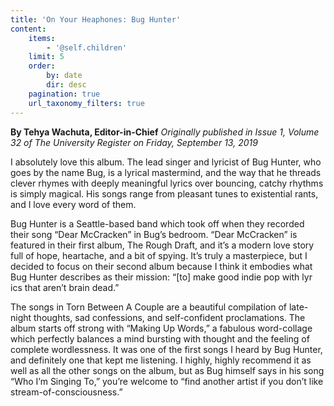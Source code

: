 ```yaml
---
title: 'On Your Heaphones: Bug Hunter'
content:
    items:
        - '@self.children'
    limit: 5
    order:
        by: date
        dir: desc
    pagination: true
    url_taxonomy_filters: true
---
```


**By Tehya Wachuta, Editor-in-Chief** _Originally published in Issue 1, Volume 32 of The University Register on Friday, September 13, 2019_ 

I absolutely love this album. The lead singer and lyricist of Bug Hunter, who goes by the name Bug, is a lyrical mastermind, and the way that he threads clever rhymes with deeply meaningful lyrics over bouncing, catchy rhythms is simply magical. His songs range from pleasant tunes to existential rants, and I love every word of them. 

Bug Hunter is a Seattle-based band which took off when they recorded their song “Dear McCracken” in Bug’s bedroom. “Dear McCracken” is featured in their first album, The Rough Draft, and it’s a modern love story full of hope, heartache, and a bit of spying. It’s truly a masterpiece, but I decided to focus on their second album because I think it embodies what Bug Hunter describes as their mission: “[to] make good indie pop with lyr ics that aren’t brain dead.” 

The songs in Torn Between A Couple are a beautiful compilation of late-night thoughts, sad confessions, and self-confident proclamations. The album starts off strong with “Making Up Words,” a fabulous word-collage which perfectly balances a mind bursting with thought and the feeling of complete wordlessness. It was one of the first songs I heard by Bug Hunter, and definitely one that kept me listening. I highly, highly recommend it as well as all the other songs on the album, but as Bug himself says in his song “Who I’m Singing To,” you’re welcome to “find another artist if you don’t like stream-of-consciousness.”